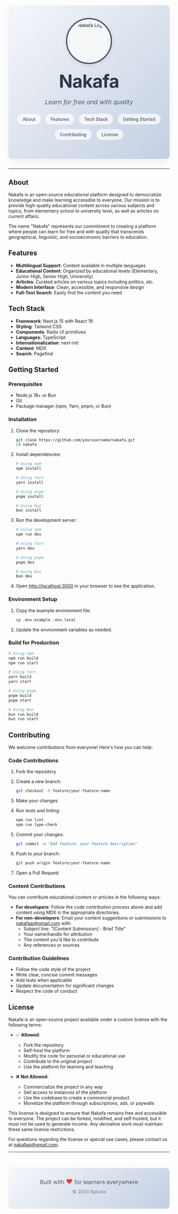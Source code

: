 <!-- Nakafa: Learn for free and with quality -->

<div align="center" style="background: linear-gradient(135deg, #f5f7fa 0%, #c3cfe2 100%); padding: 40px 20px; border-radius: 10px; margin-bottom: 30px; box-shadow: 0 10px 20px rgba(0,0,0,0.05);">
  <img src="public/logo.svg" alt="Nakafa Logo" width="120" height="120" style="filter: drop-shadow(0 4px 6px rgba(0,0,0,0.1)); border: 4px solid #4a5568; border-radius: 50%; padding: 8px; background-color: rgba(255,255,255,0.8);">
  
  <h1 style="margin: 20px 0 10px; color: #2d3748; font-size: 3.5rem; font-weight: 700; letter-spacing: -1px;">Nakafa</h1>
  
  <p style="color: #4a5568; font-size: 1.2rem; margin-bottom: 25px; font-style: italic;">Learn for free and with quality</p>
  
  <div style="display: flex; flex-wrap: wrap; justify-content: center; gap: 15px; margin: 20px 0;">
    <a href="#about" style="text-decoration: none; color: #4a5568; font-weight: 500; background-color: rgba(255,255,255,0.7); padding: 8px 16px; border-radius: 20px; transition: all 0.3s ease;">About</a>
    <a href="#features" style="text-decoration: none; color: #4a5568; font-weight: 500; background-color: rgba(255,255,255,0.7); padding: 8px 16px; border-radius: 20px; transition: all 0.3s ease;">Features</a>
    <a href="#tech-stack" style="text-decoration: none; color: #4a5568; font-weight: 500; background-color: rgba(255,255,255,0.7); padding: 8px 16px; border-radius: 20px; transition: all 0.3s ease;">Tech Stack</a>
    <a href="#getting-started" style="text-decoration: none; color: #4a5568; font-weight: 500; background-color: rgba(255,255,255,0.7); padding: 8px 16px; border-radius: 20px; transition: all 0.3s ease;">Getting Started</a>
    <a href="#contributing" style="text-decoration: none; color: #4a5568; font-weight: 500; background-color: rgba(255,255,255,0.7); padding: 8px 16px; border-radius: 20px; transition: all 0.3s ease;">Contributing</a>
    <a href="#license" style="text-decoration: none; color: #4a5568; font-weight: 500; background-color: rgba(255,255,255,0.7); padding: 8px 16px; border-radius: 20px; transition: all 0.3s ease;">License</a>
  </div>
</div>

---

## About

Nakafa is an open-source educational platform designed to democratize knowledge and make learning accessible to everyone. Our mission is to provide high-quality educational content across various subjects and topics, from elementary school to university level, as well as articles on current affairs.

The name "Nakafa" represents our commitment to creating a platform where people can learn for free and with quality that transcends geographical, linguistic, and socioeconomic barriers to education.

## Features

- **Multilingual Support**: Content available in multiple languages
- **Educational Content**: Organized by educational levels (Elementary, Junior High, Senior High, University)
- **Articles**: Curated articles on various topics including politics, etc.
- **Modern Interface**: Clean, accessible, and responsive design
- **Full-Text Search**: Easily find the content you need

## Tech Stack

- **Framework**: Next.js 15 with React 19
- **Styling**: Tailwind CSS
- **Components**: Radix UI primitives
- **Languages**: TypeScript
- **Internationalization**: next-intl
- **Content**: MDX
- **Search**: Pagefind

## Getting Started

### Prerequisites

- Node.js 18+ or Bun
- Git
- Package manager (npm, Yarn, pnpm, or Bun)

### Installation

1. Clone the repository:

   ```bash
   git clone https://github.com/yourusername/nakafa.git
   cd nakafa
   ```

2. Install dependencies:

   ```bash
   # Using npm
   npm install

   # Using Yarn
   yarn install

   # Using pnpm
   pnpm install

   # Using Bun
   bun install
   ```

3. Run the development server:

   ```bash
   # Using npm
   npm run dev

   # Using Yarn
   yarn dev

   # Using pnpm
   pnpm dev

   # Using Bun
   bun dev
   ```

4. Open [http://localhost:3000](http://localhost:3000) in your browser to see the application.

### Environment Setup

1. Copy the example environment file:

   ```bash
   cp .env.example .env.local
   ```

2. Update the environment variables as needed.

### Build for Production

```bash
# Using npm
npm run build
npm run start

# Using Yarn
yarn build
yarn start

# Using pnpm
pnpm build
pnpm start

# Using Bun
bun run build
bun run start
```

## Contributing

We welcome contributions from everyone! Here's how you can help:

### Code Contributions

1. Fork the repository
2. Create a new branch:

   ```bash
   git checkout -b feature/your-feature-name
   ```

3. Make your changes
4. Run tests and linting:

   ```bash
   npm run lint
   npm run type-check
   ```

5. Commit your changes:

   ```bash
   git commit -m "Add feature: your feature description"
   ```

6. Push to your branch:

   ```bash
   git push origin feature/your-feature-name
   ```

7. Open a Pull Request

### Content Contributions

You can contribute educational content or articles in the following ways:

- **For developers**: Follow the code contribution process above and add content using MDX in the appropriate directories.
- **For non-developers**: Email your content suggestions or submissions to <nakafaai@gmail.com> with:
  - Subject line: "[Content Submission] - Brief Title"
  - Your name/handle for attribution
  - The content you'd like to contribute
  - Any references or sources

### Contribution Guidelines

- Follow the code style of the project
- Write clear, concise commit messages
- Add tests when applicable
- Update documentation for significant changes
- Respect the code of conduct

## License

Nakafa is an open-source project available under a custom license with the following terms:

- ✅ **Allowed**:

  - Fork the repository
  - Self-host the platform
  - Modify the code for personal or educational use
  - Contribute to the original project
  - Use the platform for learning and teaching

- ❌ **Not Allowed**:
  - Commercialize the project in any way
  - Sell access to instances of the platform
  - Use the codebase to create a commercial product
  - Monetize the platform through subscriptions, ads, or paywalls

This license is designed to ensure that Nakafa remains free and accessible to everyone. The project can be forked, modified, and self-hosted, but it must not be used to generate income. Any derivative work must maintain these same license restrictions.

For questions regarding the license or special use cases, please contact us at <nakafaai@gmail.com>.

---

<div align="center" style="margin-top: 50px; padding: 30px 20px; background: linear-gradient(135deg, #f5f7fa 0%, #c3cfe2 100%); border-radius: 10px; box-shadow: 0 -4px 10px rgba(0,0,0,0.03);">
  <p style="margin: 0; font-size: 1.1rem; color: #4a5568;">
    Built with <span style="color: #e53e3e; font-size: 1.3rem;">❤️</span> for learners everywhere
  </p>
  <p style="color: #718096; font-size: 0.9rem; margin-top: 10px;">
    © 2024 Nakafa
  </p>
</div>
